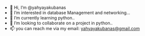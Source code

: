 - 👋 Hi, I’m @yahyayakubanas
- 👀 I’m interested in database Management and networking...
- 🌱 I’m currently learning python..
- 💞️ I’m looking to collaborate on a project in python..
- 📫 you can reach me via my email: yahyayakubanas@gmail.com

<!---
yahyayakubanas/yahyayakubanas is a ✨ special ✨ repository because its `README.md` (this file) appears on your GitHub profile.
You can click the Preview link to take a look at your changes.
--->
